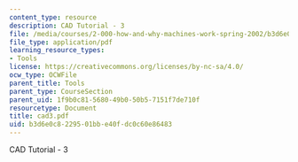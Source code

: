 ```yaml
---
content_type: resource
description: CAD Tutorial - 3
file: /media/courses/2-000-how-and-why-machines-work-spring-2002/b3d6e0c8229501bbe40fdc0c60e86483_cad3.pdf
file_type: application/pdf
learning_resource_types:
- Tools
license: https://creativecommons.org/licenses/by-nc-sa/4.0/
ocw_type: OCWFile
parent_title: Tools
parent_type: CourseSection
parent_uid: 1f9b0c81-5680-49b0-50b5-7151f7de710f
resourcetype: Document
title: cad3.pdf
uid: b3d6e0c8-2295-01bb-e40f-dc0c60e86483
---
```

CAD Tutorial - 3